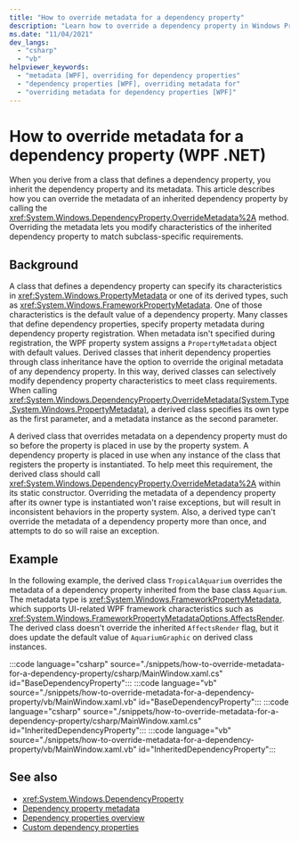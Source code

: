 ```yaml
---
title: "How to override metadata for a dependency property"
description: "Learn how to override a dependency property in Windows Presentation Foundation (WPF) by calling the OverrideMetadata method."
ms.date: "11/04/2021"
dev_langs:
  - "csharp"
  - "vb"
helpviewer_keywords:
  - "metadata [WPF], overriding for dependency properties"
  - "dependency properties [WPF], overriding metadata for"
  - "overriding metadata for dependency properties [WPF]"
---
```

<!-- The acrolinx score was 92 on 11/04/2021-->

# How to override metadata for a dependency property (WPF .NET)

When you derive from a class that defines a dependency property, you inherit the dependency property and its metadata. This article describes how you can override the metadata of an inherited dependency property by calling the <xref:System.Windows.DependencyProperty.OverrideMetadata%2A> method. Overriding the metadata lets you modify characteristics of the inherited dependency property to match subclass-specific requirements.

## Background

A class that defines a dependency property can specify its characteristics in <xref:System.Windows.PropertyMetadata> or one of its derived types, such as <xref:System.Windows.FrameworkPropertyMetadata>. One of those characteristics is the default value of a dependency property. Many classes that define dependency properties, specify property metadata during dependency property registration. When metadata isn't specified during registration, the WPF property system assigns a `PropertyMetadata` object with default values. Derived classes that inherit dependency properties through class inheritance have the option to override the original metadata of any dependency property. In this way, derived classes can selectively modify dependency property characteristics to meet class requirements. When calling <xref:System.Windows.DependencyProperty.OverrideMetadata(System.Type,System.Windows.PropertyMetadata)>, a derived class specifies its own type as the first parameter, and a metadata instance as the second parameter.

A derived class that overrides metadata on a dependency property must do so before the property is placed in use by the property system. A dependency property is placed in use when any instance of the class that registers the property is instantiated. To help meet this requirement, the derived class should call <xref:System.Windows.DependencyProperty.OverrideMetadata%2A> within its static constructor. Overriding the metadata of a dependency property after its owner type is instantiated won't raise exceptions, but will result in inconsistent behaviors in the property system. Also, a derived type can't override the metadata of a dependency property more than once, and attempts to do so will raise an exception.

## Example

In the following example, the derived class `TropicalAquarium` overrides the metadata of a dependency property inherited from the base class `Aquarium`. The metadata type is <xref:System.Windows.FrameworkPropertyMetadata>, which supports UI-related WPF framework characteristics such as <xref:System.Windows.FrameworkPropertyMetadataOptions.AffectsRender>. The derived class doesn't override the inherited `AffectsRender` flag, but it does update the default value of `AquariumGraphic` on derived class instances.

:::code language="csharp" source="./snippets/how-to-override-metadata-for-a-dependency-property/csharp/MainWindow.xaml.cs" id="BaseDependencyProperty":::
:::code language="vb" source="./snippets/how-to-override-metadata-for-a-dependency-property/vb/MainWindow.xaml.vb" id="BaseDependencyProperty":::
:::code language="csharp" source="./snippets/how-to-override-metadata-for-a-dependency-property/csharp/MainWindow.xaml.cs" id="InheritedDependencyProperty":::
:::code language="vb" source="./snippets/how-to-override-metadata-for-a-dependency-property/vb/MainWindow.xaml.vb" id="InheritedDependencyProperty":::

## See also

- <xref:System.Windows.DependencyProperty>
- [Dependency property metadata](dependency-property-metadata.md)
- [Dependency properties overview](dependency-properties-overview.md)
- [Custom dependency properties](custom-dependency-properties.md)
